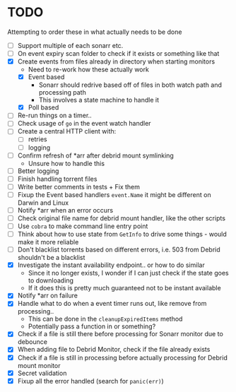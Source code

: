 # TODO

Attempting to order these in what actually needs to be done

- [ ] Support multiple of each sonarr etc.
- [ ] On event expiry scan folder to check if it exists or something like that
- [X] Create events from files already in directory when starting monitors
    - Need to re-work how these actually work
    - [X] Event based
        - Sonarr should redrive based off of files in both watch path and processing path
        - This involves a state machine to handle it 
    - [X] Poll based
- [ ] Re-run things on a timer..
- [ ] Check usage of `go` in the event watch handler
- [ ] Create a central HTTP client with:
    - [ ] retries
    - [ ] logging
- [ ] Confirm refresh of *arr after debrid mount symlinking
    - Unsure how to handle this
- [ ] Better logging
- [ ] Finish handling torrent files
- [ ] Write better comments in tests + Fix them
- [ ] Fixup the Event based handlers `event.Name` it might be different on Darwin and Linux
- [ ] Notify *arr when an error occurs
- [ ] Check original file name for debrid mount handler, like the other scripts
- [ ] Use `cobra` to make command line entry point
- [ ] Think about how to use state from `GetInfo` to drive some things - would make it more reliable
- [ ] Don't blacklist torrents based on different errors, i.e. 503 from Debrid shouldn't be a blacklist
- [x] Investigate the instant availability endpoint.. or how to do similar
    - Since it no longer exists, I wonder if I can just check if the state goes to downloading
    - If it does this is pretty much guaranteed not to be instant available
- [X] Notify *arr on failure
- [X] Handle what to do when a event timer runs out, like remove from processing..
    - This can be done in the `cleanupExpiredItems` method
    - Potentially pass a function in or something?
- [X] Check if a file is still there before processing for Sonarr monitor due to debounce
- [X] When adding file to Debrid Monitor, check if the file already exists
- [X] Check if a file is still in processing before actually processing for Debrid mount monitor
- [X] Secret validation
- [X] Fixup all the error handled (search for `panic(err)`)
